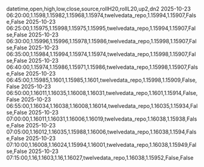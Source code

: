 datetime,open,high,low,close,source,rollH20,rollL20,up2,dn2
2025-10-23 06:20:00,1.1598,1.15982,1.15968,1.15974,twelvedata_repo,1.15994,1.15907,False,False
2025-10-23 06:25:00,1.15975,1.15998,1.15975,1.15995,twelvedata_repo,1.15994,1.15907,False,False
2025-10-23 06:30:00,1.15996,1.15996,1.15978,1.15986,twelvedata_repo,1.15998,1.15907,False,False
2025-10-23 06:35:00,1.15984,1.15994,1.15974,1.15974,twelvedata_repo,1.15998,1.15907,False,False
2025-10-23 06:40:00,1.15974,1.15986,1.15971,1.15986,twelvedata_repo,1.15998,1.15907,False,False
2025-10-23 06:45:00,1.15985,1.1601,1.15985,1.1601,twelvedata_repo,1.15998,1.15909,False,False
2025-10-23 06:50:00,1.16011,1.16035,1.16008,1.16031,twelvedata_repo,1.1601,1.15914,False,False
2025-10-23 06:55:00,1.16034,1.16038,1.16008,1.16014,twelvedata_repo,1.16035,1.15934,False,False
2025-10-23 07:00:00,1.16011,1.16031,1.16006,1.16019,twelvedata_repo,1.16038,1.15938,False,False
2025-10-23 07:05:00,1.16012,1.16035,1.15988,1.16006,twelvedata_repo,1.16038,1.1594,False,False
2025-10-23 07:10:00,1.16008,1.16024,1.15994,1.16001,twelvedata_repo,1.16038,1.15949,False,False
2025-10-23 07:15:00,1.16,1.1603,1.16,1.16027,twelvedata_repo,1.16038,1.15952,False,False
